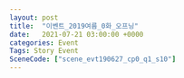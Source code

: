 ```yaml
---
layout: post
title:  "이벤트_2019여름_0화_오프닝"
date:   2021-07-21 03:00:00 +0000
categories: Event
Tags: Story Event
SceneCode: ["scene_evt190627_cp0_q1_s10"]
---
```

